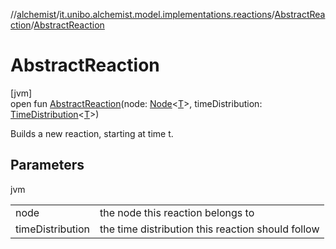 //[alchemist](../../../index.md)/[it.unibo.alchemist.model.implementations.reactions](../index.md)/[AbstractReaction](index.md)/[AbstractReaction](-abstract-reaction.md)

# AbstractReaction

[jvm]\
open fun [AbstractReaction](-abstract-reaction.md)(node: [Node](../../it.unibo.alchemist.model.interfaces/-node/index.md)<[T](../../it.unibo.alchemist.model.implementations.timedistributions/-weibull-distributed-weibull-time/index.md)>, timeDistribution: [TimeDistribution](../../it.unibo.alchemist.model.interfaces/-time-distribution/index.md)<[T](../../it.unibo.alchemist.model.implementations.timedistributions/-weibull-distributed-weibull-time/index.md)>)

Builds a new reaction, starting at time t.

## Parameters

jvm

| | |
|---|---|
| node | the node this reaction belongs to |
| timeDistribution | the time distribution this reaction should follow |
